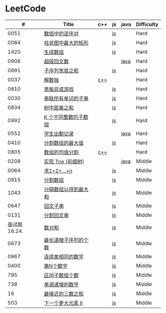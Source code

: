 LeetCode
========
 

| # | Title | c++ | js | java | Difficulty |
|---| ----- | -------- | ---------- | ---------- | ---------- |
|0051|[数组中的逆序对](https://leetcode-cn.com/problems/shu-zu-zhong-de-ni-xu-dui-lcof/) | | [js](./src/0051/0051.js) | |Hard|
|0084|[柱状图中最大的矩形](https://leetcode-cn.com/problems/largest-rectangle-in-histogram/) | | [js](./src/0084/0084.js) | |Hard|
|1420|[生成数组](https://leetcode-cn.com/problems/build-array-where-you-can-find-the-maximum-exactly-k-comparisons//) | | [js](./src/1420/1420.js) | |Hard|
|0906|[超级回文数](https://leetcode-cn.com/problems/super-palindromes/) | | | [java](./src/0906/0906.java) |Hard|
|0891|[子序列宽度之和](https://leetcode-cn.com/problems/sum-of-subsequence-widths/) | | [js](./src/0891/0891.js) | |Hard|
|0037|[解数独](https://leetcode-cn.com/problems/sudoku-solver/) | [c++](./src/0037/0037.cpp) | | |Hard|
|0810|[黑板异或游戏](https://leetcode-cn.com/problems/chalkboard-xor-game/) | | [js](./src/0810/0810.js) | |Hard|
|0030|[串联所有单词的子串](https://leetcode-cn.com/problems/substring-with-concatenation-of-all-words/) | | [js](./src/0030/0030.js) | |Hard|
|0834|[树中距离之和](https://leetcode-cn.com/problems/sum-of-distances-in-tree/) | | [js](./src/0834/0834.js) | |Hard|
|0992|[K 个不同整数的子数组](https://leetcode-cn.com/problems/subarrays-with-k-different-integers/) | | [js](./src/0992/0992.js) | |Hard|
|0552|[学生出勤记录](https://leetcode-cn.com/problems/student-attendance-record-ii/) | | | [java](./src/0552/0552.java) |Hard|
|0410|[分割数组的最大值](https://leetcode-cn.com/problems/split-array-largest-sum/) | | [js](./src/0410/0410.js) | |Hard|
|0805|[数组的均值分割](https://leetcode-cn.com/problems/split-array-with-same-average/) | [c++](./src/0805/0805.cpp) | | |Hard|
|0208|[实现 Trie (前缀树)](https://leetcode-cn.com/problems/implement-trie-prefix-tree/) | | | [java](./src/0208/0208.java) |Middle|
|0064|[求1+2+…+n](https://leetcode-cn.com/problems/qiu-12n-lcof/) | | [js](./src/0064/0064.js) | |Middle|
|0915|[分割数组](https://leetcode-cn.com/problems/partition-array-into-disjoint-intervals/) | | [js](./src/0915/0915.js) | |Middle|
|1043|[分隔数组以得到最大和](https://leetcode-cn.com/problems/partition-array-for-maximum-sum/) | | [js](./src/1043/1043.js) | |Middle|
|0647|[回文子串](https://leetcode-cn.com/problems/palindromic-substrings/) | | [js](./src/0647/0647.js) | |Middle|
|0131|[分割回文串](https://leetcode-cn.com/problems/palindrome-partitioning/) | | [js](./src/0131/0131.js) | |Middle|
|面试题 16.24.|[数对和](https://leetcode-cn.com/problems/pairs-with-sum-lcci/) | | [js](./src/1624/1624.js) | |Middle|
|0673|[最长递增子序列的个数](https://leetcode-cn.com/problems/number-of-longest-increasing-subsequence/) | | [js](./src/0673/0673.js) | |Middle|
|0967|[连续差相同的数字](https://leetcode-cn.com/problems/numbers-with-same-consecutive-differences/) | | [js](./src/0967/0967.js) | |Middle|
|0400|[第N个数字](https://leetcode-cn.com/problems/nth-digit/) | | [js](./src/0400/0400.js) | |Middle|
|795|[区间子数组个数](https://leetcode-cn.com/problems/number-of-subarrays-with-bounded-maximum/) | | [js](./src/795/795.js) | |Middle|
|738|[单调递增的数字](https://leetcode-cn.com/problems/monotone-increasing-digits/) | | [js](./src/738/738.js) | |Middle|
|16|[最接近的三数之和](https://leetcode-cn.com/problems/3sum-closest/) | | [js](./src/16/16.js) | |Middle|
|503|[下一个更大元素 II](https://leetcode-cn.com/problems/next-greater-element-ii/) | | [js](./src/503/503.js) | |Middle|